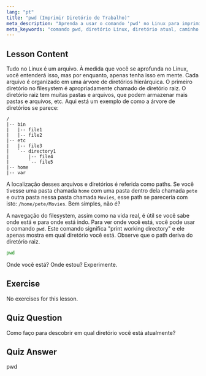 ```yaml
---
lang: "pt"
title: "pwd (Imprimir Diretório de Trabalho)"
meta_description: "Aprenda a usar o comando 'pwd' no Linux para imprimir seu diretório de trabalho atual. Entenda os caminhos do sistema de arquivos Linux e a navegação para iniciantes."
meta_keywords: "comando pwd, diretório Linux, diretório atual, caminho Linux, tutorial Linux, Linux para iniciantes, guia Linux"
---
```


## Lesson Content

Tudo no Linux é um arquivo. À medida que você se aprofunda no Linux, você entenderá isso, mas por enquanto, apenas tenha isso em mente. Cada arquivo é organizado em uma árvore de diretórios hierárquica. O primeiro diretório no filesystem é apropriadamente chamado de diretório raiz. O diretório raiz tem muitas pastas e arquivos, que podem armazenar mais pastas e arquivos, etc. Aqui está um exemplo de como a árvore de diretórios se parece:

```plaintext
/
|-- bin
|   |-- file1
|   |-- file2
|-- etc
|   |-- file3
|   `-- directory1
|       |-- file4
|       `-- file5
|-- home
|-- var
```

A localização desses arquivos e diretórios é referida como paths. Se você tivesse uma pasta chamada `home` com uma pasta dentro dela chamada `pete` e outra pasta nessa pasta chamada `Movies`, esse path se pareceria com isto: `/home/pete/Movies`. Bem simples, não é?

A navegação do filesystem, assim como na vida real, é útil se você sabe onde está e para onde está indo. Para ver onde você está, você pode usar o comando `pwd`. Este comando significa "print working directory" e ele apenas mostra em qual diretório você está. Observe que o path deriva do diretório raiz.

```bash
pwd
```

Onde você está? Onde estou? Experimente.

## Exercise

No exercises for this lesson.

## Quiz Question

Como faço para descobrir em qual diretório você está atualmente?

## Quiz Answer

pwd
